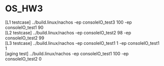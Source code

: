 # OS_HW3
[L1 testcase] ../build.linux/nachos -ep consoleIO_test3 100 -ep consoleIO_test1 90 <br />
[L2 testcase] ../build.linux/nachos -ep consoleIO_test2 98 -ep consoleIO_test2 99 <br />
[L3 testcase] ../build.linux/nachos -ep consoleIO_test1 1 -ep consoleIO_test1 1 <br />
[aging test]  ../build.linux/nachos -ep consoleIO_test1 100 -ep consoleIO_test2 0